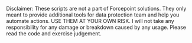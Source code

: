 Disclaimer:
These scripts are not a part of Forcepoint solutions. They only meant to provide additional tools for data protection team and help you automate actions.
USE THEM AT YOUR OWN RISK.
I will not take any responsibility for any damage or breakdown caused by any usage. Please read the code and exercise judgement. 

